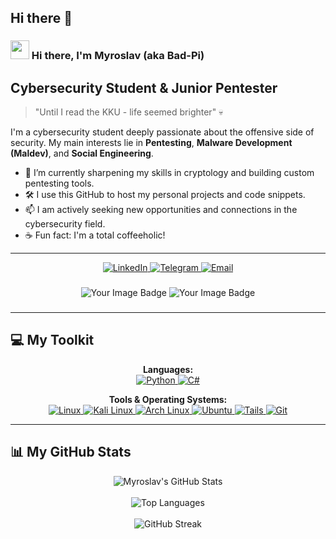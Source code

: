 ## Hi there 👋
### <img src="https://media.giphy.com/media/hvRJCLFzcasrR4ia7z/giphy.gif" width="30px"> Hi there, I'm Myroslav (aka Bad-Pi)
## Cybersecurity Student & Junior Pentester

> "Until I read the KKU - life seemed brighter" 💀

I'm a cybersecurity student deeply passionate about the offensive side of security. My main interests lie in **Pentesting**, **Malware Development (Maldev)**, and **Social Engineering**.

-   🌱 I’m currently sharpening my skills in cryptology and building custom pentesting tools.
-   🛠️ I use this GitHub to host my personal projects and code snippets.
-   📫 I am actively seeking new opportunities and connections in the cybersecurity field.
-   ☕ Fun fact: I'm a total coffeeholic!

---

<p align="center">
  <a href="https://www.linkedin.com/in/cybersecsprofile/" target="_blank">
    <img src="https://img.shields.io/badge/LinkedIn-0077B5?style=for-the-badge&logo=linkedin&logoColor=white" alt="LinkedIn"/>
  </a>
  <a href="https://t.me/rruther_ford" target="_blank">
    <img src="https://img.shields.io/badge/Telegram-2CA5E0?style=for-the-badge&logo=telegram&logoColor=white" alt="Telegram"/>
  </a>
  <a href="mailto:1rrutherford1@proton.me">
    <img src="https://img.shields.io/badge/ProtonMail-8B89CC?style=for-the-badge&logo=protonmail&logoColor=white" alt="Email"/>
  </a>
</p>

###

<div align="center">
  <img src="https://tryhackme-badges.s3.amazonaws.com/0xW1ZARD.png" alt="Your Image Badge" />                           <img src="https://www.hackthebox.eu/badge/image/1969974" alt="Your Image Badge" />
</div>  

###

---

## 💻 My Toolkit

<p align="center">
  <strong>Languages:</strong><br>
  <a href="https://www.python.org" target="_blank" rel="noreferrer">
    <img src="https://skillicons.dev/icons?i=python" alt="Python" />
  </a>
  <a href="https://learn.microsoft.com/en-us/dotnet/csharp/" target="_blank" rel="noreferrer">
    <img src="https://skillicons.dev/icons?i=cs" alt="C#" />
  </a>
</p>

<p align="center">
  <strong>Tools & Operating Systems:</strong><br>
  <a href="https://www.linux.org/" target="_blank" rel="noreferrer">
    <img src="https://skillicons.dev/icons?i=linux" alt="Linux" />
  </a>
  <a href="https://www.kali.org/" target="_blank" rel="noreferrer">
    <img src="https://skillicons.dev/icons?i=kali" alt="Kali Linux" />
  </a>
  <a href="https://archlinux.org/" target="_blank" rel="noreferrer">
    <img src="https://skillicons.dev/icons?i=arch" alt="Arch Linux" />
  </a>
  <a href="https://ubuntu.com/" target="_blank" rel="noreferrer">
    <img src="https://skillicons.dev/icons?i=ubuntu" alt="Ubuntu" />
  </a>
   <a href="https://www.tails.net/" target="_blank" rel="noreferrer">
    <img src="https://skillicons.dev/icons?i=tails" alt="Tails" />
  </a>
  <a href="https://git-scm.com/" target="_blank" rel="noreferrer">
    <img src="https://skillicons.dev/icons?i=git" alt="Git" />
  </a>
</p>

---

## 📊 My GitHub Stats

<p align="center">
  <img align="center" src="https://github-readme-stats.vercel.app/api?username=QmFkLVBp&show_icons=true&theme=tokyonight&hide_border=true&border_radius=10&count_private=true" alt="Myroslav's GitHub Stats" />
  <br><br>
  <img align="center" src="https://github-readme-stats.vercel.app/api/top-langs/?username=QmFkLVBp&layout=compact&theme=tokyonight&hide_border=true&border_radius=10" alt="Top Languages" />
  <br><br>
  <img align="center" src="https://github-readme-streak.herokuapp.com/?user=QmFkLVBp&theme=tokyonight&hide_border=true&border_radius=10" alt="GitHub Streak" />
</p>
